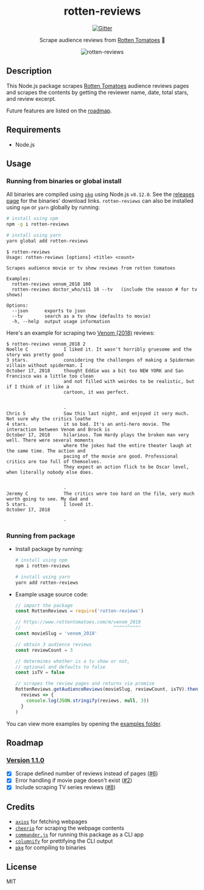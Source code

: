 <div align="center">

# rotten-reviews

[![Gitter](https://badges.gitter.im/Join%20Chat.svg)](https://gitter.im/rotten-reviews/Lobby)

Scrape audience reviews from [Rotten Tomatoes](https://www.rottentomatoes.com) 🍅

![rotten-reviews](https://media.giphy.com/media/101t9QwTM6y5oc/giphy.gif)

</div>

## Description

This Node.js package scrapes [Rotten Tomatoes](https://www.rottentomatoes.com) audience reviews pages and scrapes the contents by getting the reviewer name, date, total stars, and review excerpt.

Future features are listed on the [roadmap](#roadmap).

## Requirements

- Node.js

## Usage

### Running from binaries or global install

All binaries are compiled using [`pkg`](https://github.com/zeit/pkg) using Node.js `v8.12.0`.
See the [releases page](https://github.com/grikomsn/rotten-reviews/releases) for the binaries' download links. `rotten-reviews` can also be installed using `npm` or `yarn` globally by running:

```sh
# install using npm
npm -g i rotten-reviews

# install using yarn
yarn global add rotten-reviews
```

```console
$ rotten-reviews
Usage: rotten-reviews [options] <title> <count>

Scrapes audience movie or tv show reviews from rotten tomatoes

Examples:
  rotten-reviews venom_2018 100
  rotten-reviews doctor_who/s11 10 --tv   (include the season # for tv shows)

Options:
  --json      exports to json
  --tv        search as a tv show (defaults to movie)
  -h, --help  output usage information
```

Here's an example for scraping two [Venom (2018)](https://www.rottentomatoes.com/m/venom_2018/reviews) reviews:

```console
$ rotten-reviews venom_2018 2
Noelle C             I liked it. It wasn't horribly gruesome and the story was pretty good
3 stars.             considering the challenges of making a Spiderman villain without spiderman. I
October 17, 2018     thought Eddie was a bit too NEW YORK and San Francisco was a little too clean
                     and not filled with weirdos to be realistic, but if I think of it like a
                     cartoon, it was perfect.


                     -
Chris S              Saw this last night, and enjoyed it very much. Not sure why the critics loathe
4 stars.             it so bad. It's an anti-hero movie. The interaction between Venom and Brock is
October 17, 2018     hilarious. Tom Hardy plays the broken man very well. There were several moments
                     where the jokes had the entire theater laugh at the same time. The action and
                     pacing of the movie are good. Professional critics are too full of themselves.
                     They expect an action flick to be Oscar level, when literally nobody else does.


                     -
Jeremy C             The critics were too hard on the film, very much worth going to see. My dad and
5 stars.             I loved it.
October 17, 2018

                     -
```

### Running from package

- Install package by running:

  ```sh
  # install using npm
  npm i rotten-reviews

  # install using yarn
  yarn add rotten-reviews
  ```

- Example usage source code:

  ```js
  // import the package
  const RottenReviews = require('rotten-reviews')

  // https://www.rottentomatoes.com/m/venom_2018
  //                                  ^^^^^^^^^^
  const movieSlug = 'venom_2018'

  // obtain 3 audience reviews
  const reviewCount = 3

  // determines whether is a tv show or not,
  // optional and defaults to false
  const isTV = false

  // scrapes the review pages and returns via promise
  RottenReviews.getAudienceReviews(movieSlug, reviewCount, isTV).then(
    reviews => {
      console.log(JSON.stringify(reviews, null, 3))
    }
  )
  ```

You can view more examples by opening the [examples folder](/examples).

## Roadmap

### [Version 1.1.0](https://github.com/grikomsn/rotten-reviews/milestone/1)

- [x] Scrape defined number of reviews instead of pages ([#6](https://github.com/grikomsn/rotten-reviews/pull/6))
- [x] Error handling if movie page doesn't exist ([#2](https://github.com/grikomsn/rotten-reviews/pull/2))
- [x] Include scraping TV series reviews ([#8](https://github.com/grikomsn/rotten-reviews/pull/8))

## Credits

- [`axios`](https://github.com/axios/axios) for fetching webpages
- [`cheerio`](https://github.com/cheeriojs/cheerio) for scraping the webpage contents
- [`commander.js`](https://github.com/tj/commander.js) for running this package as a CLI app
- [`columnify`](https://github.com/timoxley/columnify) for prettifying the CLI output
- [`pkg`](https://github.com/zeit/pkg) for compiling to binaries

## License

MIT
